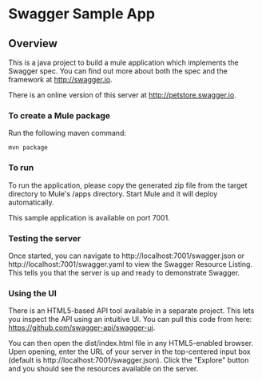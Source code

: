 # Swagger Sample App

## Overview
This is a java project to build a mule application which implements the Swagger spec.  You can find out more about both the spec and the framework at http://swagger.io.  

There is an online version of this server at http://petstore.swagger.io.

### To create a Mule package

Run the following maven command:

```
mvn package
```

### To run 

To run the application, please copy the generated zip file from the target directory to Mule's /apps directory.
Start Mule and it will deploy automatically.

This sample application is available on port 7001.

### Testing the server
Once started, you can navigate to http://localhost:7001/swagger.json or http://localhost:7001/swagger.yaml to view the Swagger Resource Listing.
This tells you that the server is up and ready to demonstrate Swagger.

### Using the UI
There is an HTML5-based API tool available in a separate project.  This lets you inspect the API using an 
intuitive UI.  You can pull this code from here:  https://github.com/swagger-api/swagger-ui.

You can then open the dist/index.html file in any HTML5-enabled browser.  Upen opening, enter the
URL of your server in the top-centered input box (default is http://localhost:7001/swagger.json).  Click the "Explore"
button and you should see the resources available on the server.
